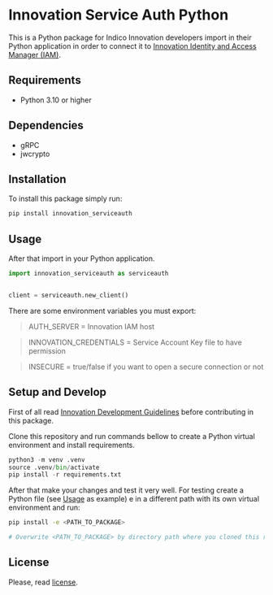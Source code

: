# Innovation Service Auth Python

This is a Python package for Indico Innovation developers import in their Python application in order to connect it to [Innovation Identity and Access Manager (IAM)](https://github.com/INDICO-DATA/innovation_iam).

## Requirements

* Python 3.10 or higher

## Dependencies

* gRPC
* jwcrypto

## Installation

To install this package simply run:

```bash
pip install innovation_serviceauth
```

## Usage

After that import in your Python application.

```python
import innovation_serviceauth as serviceauth


client = serviceauth.new_client()
```

There are some environment variables you must export:

> AUTH_SERVER = Innovation IAM host

> INNOVATION_CREDENTIALS = Service Account Key file to have permission

> INSECURE = true/false if you want to open a secure connection or not

## Setup and Develop

First of all read [Innovation Development Guidelines](https://github.com/INDICO-INNOVATION/innovation_team_guides) before contributing in this package.

Clone this repository and run commands bellow to create a Python virtual environment and install requirements.

```python
python3 -m venv .venv
source .venv/bin/activate
pip install -r requirements.txt
```

After that make your changes and test it very well. For testing create a Python file (see [Usage](#usage) as example) e in a different path with its own virtual environment and run:

```bash
pip install -e <PATH_TO_PACKAGE>

# Overwrite <PATH_TO_PACKAGE> by directory path where you cloned this repository.
```

## License

Please, read [license](./LICENSE).

